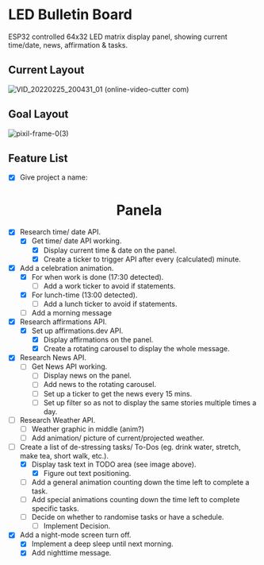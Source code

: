 # LED Bulletin Board
ESP32 controlled 64x32 LED matrix display panel, showing current time/date, news, affirmation & tasks.


## Current Layout
![VID_20220225_200431_01 (online-video-cutter com)](https://user-images.githubusercontent.com/30498489/155799221-f548ad4e-659d-454c-8de0-429894b17fa8.gif)

## Goal Layout
![pixil-frame-0(3)](https://user-images.githubusercontent.com/30498489/155784806-4140f807-80ad-4bb5-af04-aa672b66019f.png)
	
## Feature List
- [x] Give project a name: <h1><center>Panela</center></h1>
- [x] Research time/ date API.
  - [x] Get time/ date API working.
    - [x] Display current time & date on the panel.
    - [x] Create a ticker to trigger API after every (calculated) minute.
- [x] Add a celebration animation.
  - [x] For when work is done (17:30 detected).
    - [ ] Add a work ticker to avoid if statements.
  - [x] For lunch-time (13:00 detected).
    - [ ] Add a lunch ticker to avoid if statements.
  - [ ] Add a morning message
- [x] Research affirmations API.
  - [x] Set up affirmations.dev API.
    - [x] Display affirmations on the panel.
    - [x] Create a rotating carousel to display the whole message.
- [x] Research News API.
  - [ ] Get News API working.
    - [ ] Display news on the panel.
    - [ ] Add news to the rotating carousel.
    - [ ] Set up a ticker to get the news every 15 mins.
    - [ ] Set up filter so as not to display the same stories multiple times a day.
- [ ] Research Weather API.
    - [ ] Weather graphic in middle (anim?)
    - [ ] Add animation/ picture of current/projected weather.
- [ ] Create a list of de-stressing tasks/ To-Dos (eg. drink water, stretch, make tea, short walk, etc.).
    - [x] Display task text in TODO area (see image above).
      - [x] Figure out text positioning.
    - [ ] Add a general animation counting down the time left to complete a task.
    - [ ] Add special animations counting down the time left to complete specific tasks.
    - [ ] Decide on whether to randomise tasks or have a schedule.
        - [ ] Implement Decision. 
- [x] Add a night-mode screen turn off.
  - [x] Implement a deep sleep until next morning.
  - [x] Add nighttime message.
